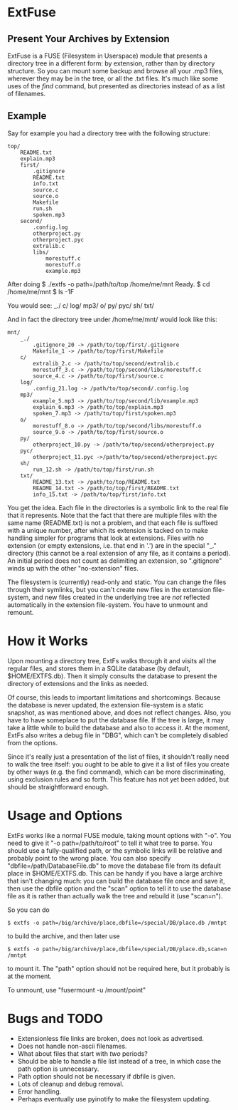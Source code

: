 # ExtFuse

## Present Your Archives by Extension

ExtFuse is a FUSE (Filesystem in Userspace) module that presents a directory tree in a different form: by extension, rather than by directory structure.  So you can mount some backup and browse all your .mp3 files, wherever they may be in the tree, or all the .txt files. It's much like some uses of the _find_ command, but presented as directories instead of as a list of filenames.

## Example

Say for example you had a directory tree with the following structure:

	top/
		README.txt
		explain.mp3
		first/
			.gitignore
			README.txt
			info.txt
			source.c
			source.o
			Makefile
			run.sh
			spoken.mp3
		second/
			.config.log
			otherproject.py
			otherproject.pyc
			extralib.c
			libs/
				morestuff.c
				morestuff.o
				example.mp3

After doing
	$ ./extfs -o path=/path/to/top /home/me/mnt
	Ready.
	$ cd /home/me/mnt
	$ ls -1F

You would see:
	_./
	c/
	log/
	mp3/
	o/
	py/
	pyc/
	sh/
	txt/

And in fact the directory tree under /home/me/mnt/ would look like this:

	mnt/
		_./
			.gitignore_20 -> /path/to/top/first/.gitignore
			Makefile_1 -> /path/to/top/first/Makefile
		c/
			extralib_2.c -> /path/to/top/second/extralib.c
			morestuff_3.c -> /path/to/top/second/libs/morestuff.c
			source_4.c -> /path/to/top/first/source.c
		log/
			.config_21.log -> /path/to/top/second/.config.log
		mp3/
			example_5.mp3 -> /path/to/top/second/lib/example.mp3
			explain_6.mp3 -> /path/to/top/explain.mp3
			spoken_7.mp3 -> /path/to/top/first/spoken.mp3
		o/
			morestuff_8.o -> /path/to/top/second/libs/morestuff.o
			source_9.o -> /path/to/top/first/source.o
		py/
			otherproject_10.py -> /path/to/top/second/otherproject.py
		pyc/
			otherproject_11.pyc ->/path/to/top/second/otherproject.pyc
		sh/
			run_12.sh -> /path/to/top/first/run.sh
		txt/
			README_13.txt -> /path/to/top/README.txt
			README_14.txt -> /path/to/top/first/README.txt
			info_15.txt -> /path/to/top/first/info.txt

You get the idea.  Each file in the directories is a symbolic link to the real file that it represents.  Note that the fact that there are multiple files with the same name (README.txt) is not a problem, and that each file is suffixed with a unique number, after which its extension is tacked on to make handling simpler for programs that look at extensions.  Files with no extension (or empty extensions, i.e. that end in '.') are in the special "_." directory (this cannot be a real extension of any file, as it contains a period).  An initial period does not count as delimiting an extension, so ".gitignore" winds up with the other "no-extension" files.

The filesystem is (currently) read-only and static.  You can change the files through their symlinks, but you can't create new files in the extension file-system, and new files created in the underlying tree are *not* reflected automatically in the extension file-system. You have to unmount and remount.

# How it Works

Upon mounting a directory tree, ExtFs walks through it and visits all the regular files, and stores them in a SQLite database (by default, $HOME/EXTFS.db).  Then it simply consults the database to present the directory of extensions and the links as needed.

Of course, this leads to important limitations and shortcomings. Because the database is never updated, the extension file-system is a static snapshot, as was mentioned above, and does not reflect changes. Also, you have to have someplace to put the database file.  If the tree is large, it may take a little while to build the database and also to access it.  At the moment, ExtFs also writes a debug file in "DBG", which can't be completely disabled from the options.

Since it's really just a presentation of the list of files, it shouldn't really need to walk the tree itself: you ought to be able to give it a list of files you create by other ways (e.g. the find command), which can be more discriminating, using exclusion rules and so forth.  This feature has not yet been added, but should be straightforward enough.

# Usage and Options

ExtFs works like a normal FUSE module, taking mount options with "-o". You need to give it "-o path=/path/to/root" to tell it what tree to parse.  You should use a fully-qualified path, or the symbolic links will be relative and probably point to the wrong place.  You can also specify "dbfile=/path/DatabaseFile.db" to move the database file from its default place in $HOME/EXTFS.db.  This can be handy if you have a large archive that isn't changing much: you can build the database file once and save it, then use the dbfile option and the "scan" option to tell it to use the database file as it is rather than actually walk the tree and rebuild it (use "scan=n").

So you can do

	$ extfs -o path=/big/archive/place,dbfile=/special/DB/place.db /mntpt

to build the archive, and then later use

	$ extfs -o path=/big/archive/place,dbfile=/special/DB/place.db,scan=n /mntpt

to mount it.  The "path" option should not be required here, but it probably is at the moment.

To unmount, use "fusermount -u /mount/point"

# Bugs and TODO

* Extensionless file links are broken, does not look as advertised.
* Does not handle non-ascii filenames.
* What about files that start with *two* periods?
* Should be able to handle a file list instead of a tree, in which case the path option is unnecessary.
* Path option should not be necessary if dbfile is given.
* Lots of cleanup and debug removal.
* Error handling.
* Perhaps eventually use pyinotify to make the filesystem updating.
